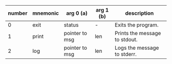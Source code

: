 | number | mnemonic | arg 0 (a)      | arg 1 (b) | description                   |
| ------ | -------- | -------------- | --------- | ----------------------------- |
| 0      | exit     | status         | -         | Exits the program.            |
| 1      | print    | pointer to msg | len       | Prints the message to stdout. |
| 2      | log      | pointer to msg | len       | Logs the message to stderr.   |
